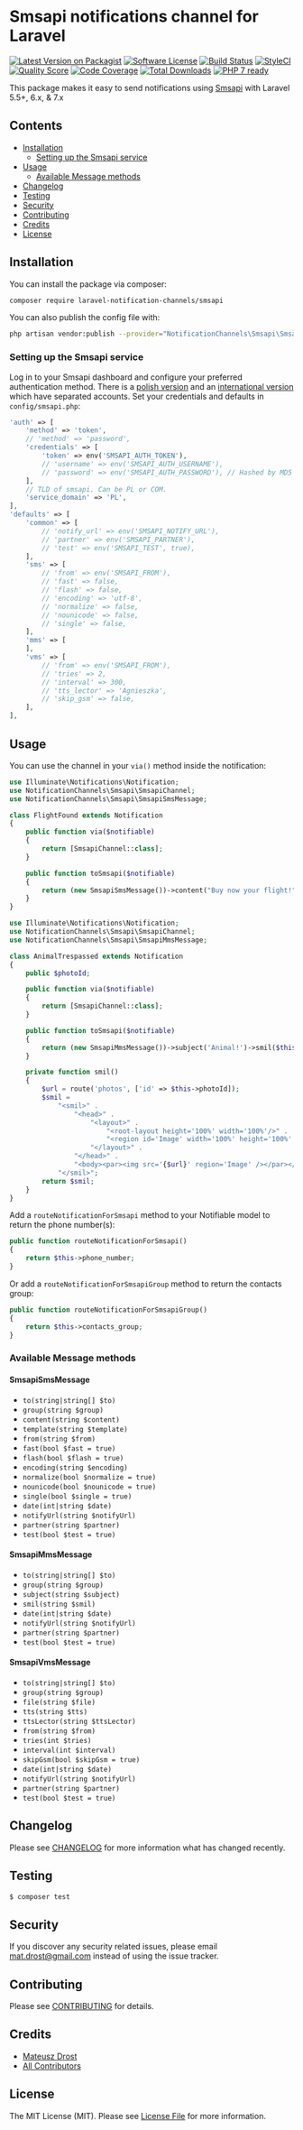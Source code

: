 # Smsapi notifications channel for Laravel

[![Latest Version on Packagist](https://img.shields.io/packagist/v/laravel-notification-channels/smsapi.svg)](https://packagist.org/packages/laravel-notification-channels/smsapi)
[![Software License](https://img.shields.io/badge/license-MIT-brightgreen.svg)](LICENSE.md)
[![Build Status](https://img.shields.io/travis/laravel-notification-channels/smsapi/master.svg)](https://travis-ci.org/laravel-notification-channels/smsapi)
[![StyleCI](https://styleci.io/repos/89257474/shield)](https://styleci.io/repos/89257474)
[![Quality Score](https://img.shields.io/scrutinizer/g/laravel-notification-channels/smsapi.svg)](https://scrutinizer-ci.com/g/laravel-notification-channels/smsapi)
[![Code Coverage](https://scrutinizer-ci.com/g/laravel-notification-channels/smsapi/badges/coverage.png?b=master)](https://scrutinizer-ci.com/g/laravel-notification-channels/smsapi/?branch=master)
[![Total Downloads](https://poser.pugx.org/laravel-notification-channels/smsapi/downloads)](https://packagist.org/packages/laravel-notification-channels/smsapi)
[![PHP 7 ready](http://php7ready.timesplinter.ch/laravel-notification-channels/smsapi/badge.svg)](https://travis-ci.org/laravel-notification-channels/smsapi)

This package makes it easy to send notifications using [Smsapi](https://www.smsapi.pl/) with Laravel 5.5+, 6.x, & 7.x

## Contents

- [Installation](#installation)
    - [Setting up the Smsapi service](#setting-up-the-smsapi-service)
- [Usage](#usage)
    - [Available Message methods](#available-message-methods)
- [Changelog](#changelog)
- [Testing](#testing)
- [Security](#security)
- [Contributing](#contributing)
- [Credits](#credits)
- [License](#license)


## Installation

You can install the package via composer:

```bash
composer require laravel-notification-channels/smsapi
```

You can also publish the config file with:

```bash
php artisan vendor:publish --provider="NotificationChannels\Smsapi\SmsapiServiceProvider"
```

### Setting up the Smsapi service

Log in to your Smsapi dashboard and configure your preferred authentication method. There is a
[polish version](https://ssl.smsapi.pl/) and an [international version](https://ssl.smsapi.com/)
which have separated accounts.
Set your credentials and defaults in `config/smsapi.php`:

```php
'auth' => [
    'method' => 'token',
    // 'method' => 'password',
    'credentials' => [
        'token' => env('SMSAPI_AUTH_TOKEN'),
        // 'username' => env('SMSAPI_AUTH_USERNAME'),
        // 'password' => env('SMSAPI_AUTH_PASSWORD'), // Hashed by MD5
    ],
    // TLD of smsapi. Can be PL or COM.
    'service_domain' => 'PL',
],
'defaults' => [
    'common' => [
        // 'notify_url' => env('SMSAPI_NOTIFY_URL'),
        // 'partner' => env('SMSAPI_PARTNER'),
        // 'test' => env('SMSAPI_TEST', true),
    ],
    'sms' => [
        // 'from' => env('SMSAPI_FROM'),
        // 'fast' => false,
        // 'flash' => false,
        // 'encoding' => 'utf-8',
        // 'normalize' => false,
        // 'nounicode' => false,
        // 'single' => false,
    ],
    'mms' => [
    ],
    'vms' => [
        // 'from' => env('SMSAPI_FROM'),
        // 'tries' => 2,
        // 'interval' => 300,
        // 'tts_lector' => 'Agnieszka',
        // 'skip_gsm' => false,
    ],
],
```

## Usage

You can use the channel in your `via()` method inside the notification:

```php
use Illuminate\Notifications\Notification;
use NotificationChannels\Smsapi\SmsapiChannel;
use NotificationChannels\Smsapi\SmsapiSmsMessage;

class FlightFound extends Notification
{
    public function via($notifiable)
    {
        return [SmsapiChannel::class];
    }

    public function toSmsapi($notifiable)
    {
        return (new SmsapiSmsMessage())->content("Buy now your flight!");
    }
}
```

```php
use Illuminate\Notifications\Notification;
use NotificationChannels\Smsapi\SmsapiChannel;
use NotificationChannels\Smsapi\SmsapiMmsMessage;

class AnimalTrespassed extends Notification
{
    public $photoId;

    public function via($notifiable)
    {
        return [SmsapiChannel::class];
    }

    public function toSmsapi($notifiable)
    {
        return (new SmsapiMmsMessage())->subject('Animal!')->smil($this->smil());
    }

    private function smil()
    {
        $url = route('photos', ['id' => $this->photoId]);
        $smil =
            "<smil>" .
                "<head>" .
                    "<layout>" .
                        "<root-layout height='100%' width='100%'/>" .
                        "<region id='Image' width='100%' height='100%' left='0' top='0'/>" .
                    "</layout>" .
                "</head>" .
                "<body><par><img src='{$url}' region='Image' /></par></body>" .
            "</smil>";
        return $smil;
    }
}
```

Add a `routeNotificationForSmsapi` method to your Notifiable model to return the phone number(s):

```php
public function routeNotificationForSmsapi()
{
    return $this->phone_number;
}
```

Or add a `routeNotificationForSmsapiGroup` method to return the contacts group:

```php
public function routeNotificationForSmsapiGroup()
{
    return $this->contacts_group;
}
```

### Available Message methods

#### SmsapiSmsMessage

- `to(string|string[] $to)`
- `group(string $group)`
- `content(string $content)`
- `template(string $template)`
- `from(string $from)`
- `fast(bool $fast = true)`
- `flash(bool $flash = true)`
- `encoding(string $encoding)`
- `normalize(bool $normalize = true)`
- `nounicode(bool $nounicode = true)`
- `single(bool $single = true)`
- `date(int|string $date)`
- `notifyUrl(string $notifyUrl)`
- `partner(string $partner)`
- `test(bool $test = true)`

#### SmsapiMmsMessage

- `to(string|string[] $to)`
- `group(string $group)`
- `subject(string $subject)`
- `smil(string $smil)`
- `date(int|string $date)`
- `notifyUrl(string $notifyUrl)`
- `partner(string $partner)`
- `test(bool $test = true)`

#### SmsapiVmsMessage

- `to(string|string[] $to)`
- `group(string $group)`
- `file(string $file)`
- `tts(string $tts)`
- `ttsLector(string $ttsLector)`
- `from(string $from)`
- `tries(int $tries)`
- `interval(int $interval)`
- `skipGsm(bool $skipGsm = true)`
- `date(int|string $date)`
- `notifyUrl(string $notifyUrl)`
- `partner(string $partner)`
- `test(bool $test = true)`

## Changelog

Please see [CHANGELOG](CHANGELOG.md) for more information what has changed recently.

## Testing

``` bash
$ composer test
```

## Security

If you discover any security related issues, please email mat.drost@gmail.com instead of using the issue tracker.

## Contributing

Please see [CONTRIBUTING](CONTRIBUTING.md) for details.

## Credits

- [Mateusz Drost](https://github.com/mdrost)
- [All Contributors](../../contributors)

## License

The MIT License (MIT). Please see [License File](LICENSE.md) for more information.
